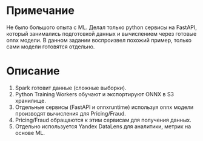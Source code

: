 # Примечание

Не было большого опыта с ML. Делал только python сервисы на FastAPI, который занимались подготовкой данных
и вычислением через готовые onnx модели. В данном задании воспроизвел похожий пример, только сами модели
готовятся отдельно.

# Описание

1. Spark готовит данные (сложные выборки).
2. Python Training Workers обучают и экспортируют ONNX в S3 хранилище.
3. Отдельные сервисы (FastAPI и onnxruntime) используя onnx модели производят вычисления для Pricing/Fraud.
4. Pricing/Fraud обращаются к этим сервисам для получения данных.
5. Отдельно используется Yandex DataLens для аналитики, метрик на основе ML.
